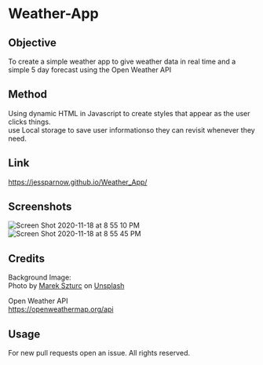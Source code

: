 # Weather-App

## Objective
To create a simple weather app to give weather data in real time and a simple 5 day forecast using the Open Weather API

## Method
Using dynamic HTML in Javascript to create styles that appear as the user clicks things.<br>
use Local storage to save user informationso they can revisit whenever they need.

## Link 
https://jessparnow.github.io/Weather_App/ 

## Screenshots
![Screen Shot 2020-11-18 at 8 55 10 PM](https://user-images.githubusercontent.com/71057611/99615156-84a8cc00-29e0-11eb-9d66-facb4367600a.png)
![Screen Shot 2020-11-18 at 8 55 45 PM](https://user-images.githubusercontent.com/71057611/99615165-883c5300-29e0-11eb-93cf-a4b0c194f4a0.png)

## Credits 
Background Image: <br>
    <span>Photo by <a href="https://unsplash.com/@marxgall?utm_source=unsplash&amp;utm_medium=referral&amp;utm_content=creditCopyText">Marek Szturc</a> on <a href="https://unsplash.com/@jjesskat/likes?utm_source=unsplash&amp;utm_medium=referral&amp;utm_content=creditCopyText">Unsplash</a></span>

Open Weather API <br>
    https://openweathermap.org/api

## Usage 
For new pull requests open an issue.
All rights reserved.